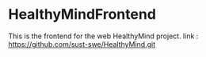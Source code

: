 # HealthyMindFrontend
This is the frontend for the web HealthyMind project.
link : https://github.com/sust-swe/HealthyMind.git
